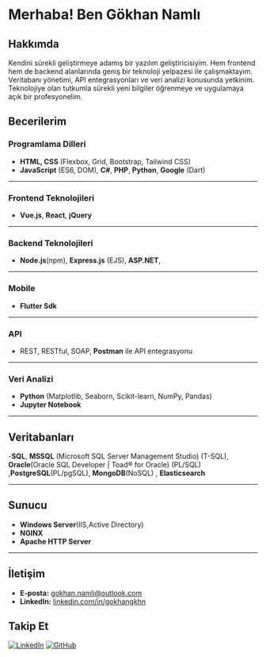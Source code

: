 # Merhaba! Ben Gökhan Namlı

## Hakkımda
Kendini sürekli geliştirmeye adamış bir yazılım geliştiricisiyim. Hem frontend hem de backend alanlarında geniş bir teknoloji yelpazesi ile çalışmaktayım. Veritabanı yönetimi, API entegrasyonları ve veri analizi konusunda yetkinim. Teknolojiye olan tutkumla sürekli yeni bilgiler öğrenmeye ve uygulamaya açık bir profesyonelim.

## Becerilerim

### Programlama Dilleri
- **HTML, CSS** (Flexbox, Grid, Bootstrap, Tailwind CSS)
- **JavaScript** (ES6, DOM), **C#**, **PHP**, **Python**, **Google** (Dart)
---
### Frontend Teknolojileri
- **Vue.js**, **React**, **jQuery**
---
### Backend Teknolojileri
- **Node.js**(npm), **Express.js** (EJS), **ASP.NET**,
---
### Mobile
- **Flutter Sdk**
---
### API
- REST, RESTful, SOAP, **Postman** ile API entegrasyonu
---
### Veri Analizi
- **Python** (Matplotlib, Seaborn, Scikit-learn, NumPy, Pandas)
- **Jupyter Notebook**
---
  ## Veritabanları
-**SQL**, **MSSQL** (Microsoft SQL Server Management Studio) (T-SQL), **Oracle**(Oracle SQL Developer | Toad® for Oracle) (PL/SQL) ,**PostgreSQL**(PL/pgSQL), **MongoDB**(NoSQL) , **Elasticsearch**
***
## Sunucu
- **Windows Server**(IIS,Active Directory)  
- **NGINX**
- **Apache HTTP Server**
***
## İletişim

- **E-posta:** [gokhan.namli@outlook.com](mailto:gokhan.namli@outlook.com)
- **LinkedIn:** [linkedin.com/in/gokhangkhn](https://www.linkedin.com/in/gokhangkhn)

## Takip Et
[![LinkedIn](https://img.shields.io/badge/LinkedIn-blue)](https://www.linkedin.com/in/gokhangkhn) [![GitHub](https://img.shields.io/badge/GitHub-black)](https://github.com/GokhanGKHN)

